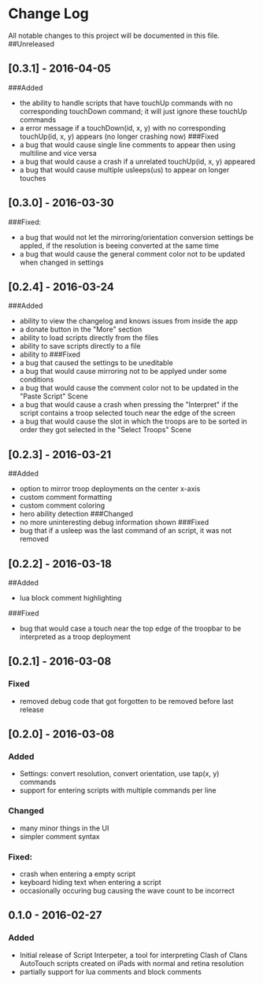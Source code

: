 # Change Log
All notable changes to this project will be documented in this file.
##Unreleased

## [0.3.1] - 2016-04-05
###Added
- the ability to handle scripts that have touchUp commands with no corresponding touchDown command; it will just ignore these touchUp commands
- a error message if a touchDown(id, x, y) with no corresponding touchUp(id, x, y) appears (no longer crashing now)
###Fixed
- a bug that would cause single line comments to appear then using multiline and vice versa
- a bug that would cause a crash if a unrelated touchUp(id, x, y) appeared
- a bug that would cause multiple usleeps(us) to appear on longer touches

## [0.3.0] - 2016-03-30
###Fixed:
- a bug that would not let the mirroring/orientation conversion settings be appled, if the resolution is beeing converted at the same time
- a bug that would cause the general comment color not to be updated when changed in settings

## [0.2.4] - 2016-03-24
###Added
- ability to view the changelog and knows issues from inside the app
- a donate button in the "More" section
- ability to load scripts directly from the files
- ability to save scripts directly to a file
- ability to
###Fixed
- a bug that caused the settings to be uneditable
- a bug that would cause mirroring not to be applyed under some conditions
- a bug that would cause the comment color not to be updated in the "Paste Script" Scene
- a bug that would cause a crash when pressing the "Interpret" if the script contains a troop selected touch near the edge of the screen
- a bug that would cause the slot in which the troops are to be sorted in order they got selected in the "Select Troops" Scene

## [0.2.3] - 2016-03-21
##Added
- option to mirror troop deployments on the center x-axis
- custom comment formatting
- custom comment coloring
- hero ability detection
###Changed
- no more uninteresting debug information shown
###Fixed
- bug that if a usleep was the last command of an script, it was not removed

## [0.2.2] - 2016-03-18
##Added
- lua block comment highlighting

###Fixed
- bug that would case a touch near the top edge of the troopbar to be interpreted as a troop deployment

## [0.2.1] - 2016-03-08
### Fixed
- removed debug code that got forgotten to be removed before last release

## [0.2.0] - 2016-03-08
### Added
- Settings: convert resolution, convert orientation, use tap(x, y) commands
- support for entering scripts with multiple commands per line

### Changed
- many minor things in the UI
- simpler comment syntax

### Fixed:
- crash when entering a empty script
- keyboard hiding text when entering a script
- occasionally occuring bug causing the wave count to be incorrect

## 0.1.0 - 2016-02-27
### Added
- Initial release of Script Interpeter, a tool for interpreting
Clash of Clans AutoTouch scripts created on iPads with normal and retina resolution
- partially support for lua comments and block comments